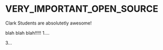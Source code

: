 # VERY_IMPORTANT_OPEN_SOURCE

Clark Students are absolutetly awesome!


blah blah blah!!!!!
1....



3...